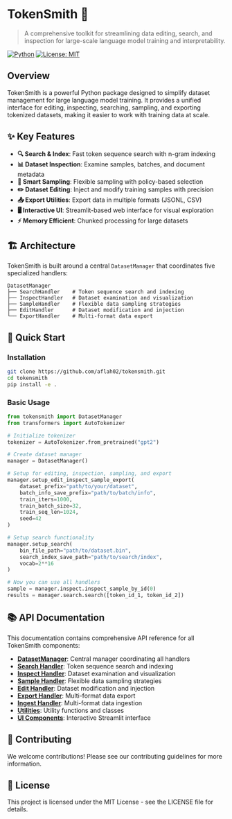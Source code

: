 # TokenSmith 🔧

> A comprehensive toolkit for streamlining data editing, search, and inspection for large-scale language model training and interpretability.

[![Python](https://img.shields.io/badge/python-3.7+-blue.svg)](https://python.org)
[![License: MIT](https://img.shields.io/badge/License-MIT-yellow.svg)](https://opensource.org/licenses/MIT)

## Overview

TokenSmith is a powerful Python package designed to simplify dataset management for large language model training. It provides a unified interface for editing, inspecting, searching, sampling, and exporting tokenized datasets, making it easier to work with training data at scale.

## ✨ Key Features

- **🔍 Search & Index**: Fast token sequence search with n-gram indexing
- **📊 Dataset Inspection**: Examine samples, batches, and document metadata  
- **🎯 Smart Sampling**: Flexible sampling with policy-based selection
- **✏️ Dataset Editing**: Inject and modify training samples with precision
- **📤 Export Utilities**: Export data in multiple formats (JSONL, CSV)
- **🖥️ Interactive UI**: Streamlit-based web interface for visual exploration
- **⚡ Memory Efficient**: Chunked processing for large datasets

## 🏗️ Architecture

TokenSmith is built around a central `DatasetManager` that coordinates five specialized handlers:

```
DatasetManager
├── SearchHandler    # Token sequence search and indexing
├── InspectHandler   # Dataset examination and visualization  
├── SampleHandler    # Flexible data sampling strategies
├── EditHandler      # Dataset modification and injection
└── ExportHandler    # Multi-format data export
```

## 🚀 Quick Start

### Installation

```bash
git clone https://github.com/aflah02/tokensmith.git
cd tokensmith
pip install -e .
```

### Basic Usage

```python
from tokensmith import DatasetManager
from transformers import AutoTokenizer

# Initialize tokenizer
tokenizer = AutoTokenizer.from_pretrained("gpt2")

# Create dataset manager
manager = DatasetManager()

# Setup for editing, inspection, sampling, and export
manager.setup_edit_inspect_sample_export(
    dataset_prefix="path/to/your/dataset",
    batch_info_save_prefix="path/to/batch/info",
    train_iters=1000,
    train_batch_size=32,
    train_seq_len=1024,
    seed=42
)

# Setup search functionality
manager.setup_search(
    bin_file_path="path/to/dataset.bin",
    search_index_save_path="path/to/search/index",
    vocab=2**16
)

# Now you can use all handlers
sample = manager.inspect.inspect_sample_by_id(0)
results = manager.search.search([token_id_1, token_id_2])
```

## 📚 API Documentation

This documentation contains comprehensive API reference for all TokenSmith components:

- **[DatasetManager](reference/manager.md)**: Central manager coordinating all handlers
- **[Search Handler](reference/search.md)**: Token sequence search and indexing
- **[Inspect Handler](reference/inspect.md)**: Dataset examination and visualization
- **[Sample Handler](reference/sample.md)**: Flexible data sampling strategies
- **[Edit Handler](reference/edit.md)**: Dataset modification and injection
- **[Export Handler](reference/export.md)**: Multi-format data export
- **[Ingest Handler](reference/ingest.md)**: Multi-format data ingestion
- **[Utilities](reference/utils.md)**: Utility functions and classes
- **[UI Components](reference/ui.md)**: Interactive Streamlit interface

## 🤝 Contributing

We welcome contributions! Please see our contributing guidelines for more information.

## 📄 License

This project is licensed under the MIT License - see the LICENSE file for details.
